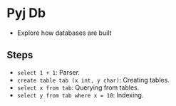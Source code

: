 # Pyj Db

- Explore how databases are built


## Steps

- `select 1 + 1`: Parser.
- `create table tab (x int, y char)`: Creating tables.
- `select x from tab`: Querying from tables.
- `select y from tab where x = 10`: Indexing.
